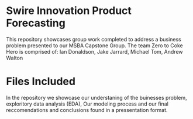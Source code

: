 # Swire Innovation Product Forecasting
This repository showcases group work completed to address a business problem presented to our MSBA Capstone Group.
The team Zero to Coke Hero is comprised of: Ian Donaldson, Jake Jarrard, Michael Tom, Andrew Walton

# Files Included
In the repository we showcase our understaning of the buinesses problem, exploritory data analysis (EDA), Our modeling process and our final reccomendations and conclusions found in a pressentation format.
